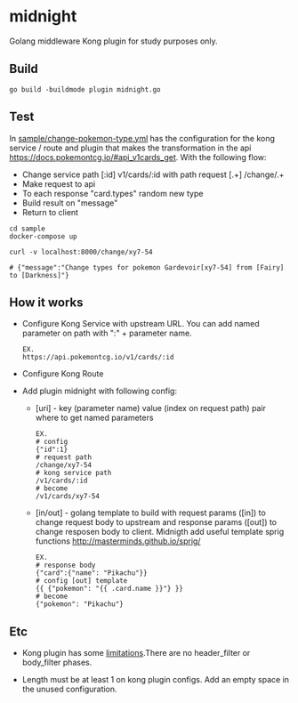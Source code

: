 # midnight
Golang middleware Kong plugin for study purposes only.

## Build
```
go build -buildmode plugin midnight.go
```

## Test

In [sample/change-pokemon-type.yml](change-pokemon-type.yml) has the configuration for the kong service / route and plugin that makes the transformation in the api https://docs.pokemontcg.io/#api_v1cards_get. With the following flow:

  - Change service path [:id] v1/cards/:id with path request [.+] /change/.+
  - Make request to api
  - To each response "card.types" random new type
  - Build result on "message"
  - Return to client

```
cd sample
docker-compose up

curl -v localhost:8000/change/xy7-54

# {"message":"Change types for pokemon Gardevoir[xy7-54] from [Fairy] to [Darkness]"}
```

## How it works
  - Configure Kong Service with upstream URL. You can add named parameter on path with ":" + parameter name. 

        EX.
        https://api.pokemontcg.io/v1/cards/:id
  
  - Configure Kong Route

  - Add plugin midnight with following config:

    - [uri] - key (parameter name) value (index on request path) pair where to get named parameters

          EX.
          # config
          {"id":1}
          # request path
          /change/xy7-54
          # kong service path
          /v1/cards/:id
          # become
          /v1/cards/xy7-54

    - [in/out] - golang template to build with request params ([in]) to change request body to upstream and response params ([out]) to change resposen body to client. Midnigth add useful template sprig functions http://masterminds.github.io/sprig/
    
          EX.
          # response body
          {"card":{"name": "Pikachu"}}
          # config [out] template
          {{ {"pokemon": "{{ .card.name }}"} }}
          # become
          {"pokemon": "Pikachu"}

## Etc

  - Kong plugin has some [limitations](https://docs.konghq.com/enterprise/2.1.x/go/#limitations-of-the-go-pdk).There are no header_filter or body_filter phases.

  - Length must be at least 1 on kong plugin configs. Add an empty space in the unused configuration.